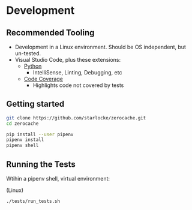 # Development

## Recommended Tooling

- Development in a Linux environment. Should be OS independent, but un-tested.
- Visual Studio Code, plus these extensions:
  - [Python](https://marketplace.visualstudio.com/items?itemName=ms-python.python)
    - IntelliSense, Linting, Debugging, etc
  - [Code Coverage](https://marketplace.visualstudio.com/items?itemName=markis.code-coverage)
    - Highlights code not covered by tests

## Getting started

```sh
git clone https://github.com/starlocke/zerocache.git
cd zerocache

pip install --user pipenv
pipenv install
pipenv shell
```

## Running the Tests

Wtihin a pipenv shell, virtual environment:

(Linux)

```sh
./tests/run_tests.sh
```


